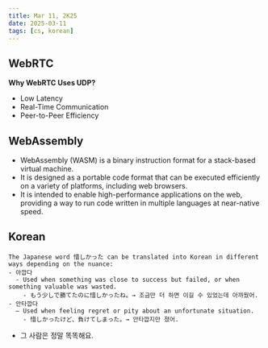 ```yaml
---
title: Mar 11, 2K25
date: 2025-03-11
tags: [cs, korean]
---
```


## WebRTC

**Why WebRTC Uses UDP?**
- Low Latency
- Real-Time Communication
- Peer-to-Peer Efficiency

## WebAssembly

- WebAssembly (WASM) is a binary instruction format for a stack-based virtual machine.
- It is designed as a portable code format that can be executed efficiently on a variety of platforms, including web browsers.
- It is intended to enable high-performance applications on the web, providing a way to run code written in multiple languages at near-native speed.

## Korean

``` kr
The Japanese word 惜しかった can be translated into Korean in different ways depending on the nuance:
- 아깝다
  - Used when something was close to success but failed, or when something valuable was wasted.
    - もう少しで勝てたのに惜しかったね。→ 조금만 더 하면 이길 수 있었는데 아까웠어.
- 안타깝다
  – Used when feeling regret or pity about an unfortunate situation.
    - 惜しかったけど、負けてしまった。→ 안타깝지만 졌어.
```

- 그 사람은 정말 똑똑해요.
